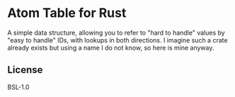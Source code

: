 # Atom Table for Rust

<!--
Copyright 2023, Collabora, Ltd.
SPDX-License-Identifier: CC-BY-4.0
-->

A simple data structure, allowing you to refer to "hard to handle" values by
"easy to handle" IDs, with lookups in both directions. I imagine such a crate
already exists but using a name I do not know, so here is mine anyway.

## License

BSL-1.0

